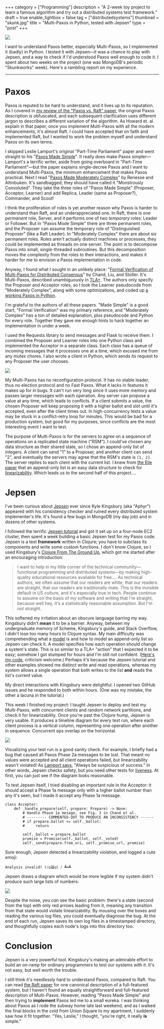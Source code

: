 +++
category = ["Programming"]
description = "A 2-week toy project to learn a famous algorithm and try out a distributed systems test framework."
draft = true
enable_lightbox = false
tag = ["distributedsystems"]
thumbnail = "skunk.jpg"
title = "Multi-Paxos in Python, tested with Jepsen"
type = "post"
+++

![](skunk.jpg)

I want to understand Paxos better, especially Multi-Paxos, so I implemented it (badly) in Python. I
tested it with Jepsen&mdash;it was a chance to play with Jepsen, and a way to check if I'd
understood Paxos well enough to code it. I spent about two weeks on the project (one was MongoDB's periodic "Skunkworks"
week). Here's a rambling report on my experience.

***

# Paxos

Paxos is reputed to be hard to understand, and it lives up to its reputation. As I covered
in [my review of the "Paxos vs. Raft" paper](/paxos-vs-raft), the original Paxos description is
obfuscated, and each subsequent clarification uses different jargon to describes a different variation of the algorithm. As Howard et. al. explain in that paper, once you implement Multi-Paxos with all
the modern enhancements, it's almost Raft. I could have accepted that on faith and implemented Raft,
but I wanted to work the problem myself and understand Paxos on its own terms.

I skipped Leslie Lamport's original "Part-Time Parliament" paper and went straight to
his "[Paxos Made Simple](https://lamport.azurewebsites.net/pubs/paxos-simple.pdf)". It really does
make Paxos simpler&mdash;Lamport's a terrific writer, aside from going overboard in "Part-Time
Parliament"&mdash;but the paper explains single-decree Paxos and I want to understand Multi-Paxos,
the minimum enhancement that makes Paxos practical. Next I
read "[Paxos Made Moderately Complex](https://www.cs.cornell.edu/courses/cs7412/2011sp/paxos.pdf)"
by Renesse and Altinbuken. It's sandbagged; they should have called it "Monstrously Convoluted".
They take the three roles of "Paxos Made Simple" (Proposer, Acceptor, Learner) and add Replica,
Leader (same as Proposer?), Commander, and Scout!

I think the proliferation of roles is yet another reason why Paxos is harder to understand than
Raft, and an underappreciated one. In Raft, there is one *permanent* role, Server, and it performs
one of two *temporary* roles: Leader or Follower. But in "Paxos Mode Simple" there are three
permanent roles, and the Proposer can assume the temporary role of "Distinguished Proposer" (like a
Raft Leader). In "Moderately Complex" there are about six permanent roles. Roles aren't actually
distinct machines or processes, they could be implemented as threads on one server. The point is to
decompose Paxos into small, single-threaded subroutines. But this decomposition moves the complexity
from the roles to their interactions, and makes it harder for me to envision a Paxos implementation
in code.

Anyway, I found what I sought in an unlikely
place: "[Formal Verification of Multi-Paxos for Distributed Consensus](https://arxiv.org/abs/1606.01387)"
by Chand, Liu, and Stoller. It's Multi-Paxos, described unambiguously
in [TLA+](https://lamport.azurewebsites.net/tla/tla.html). The authors only specify the Proposer and
Acceptor roles, so I took the Learner pseudocode from "Moderately Complex", along with some
optimizations, and coded
up [a working Paxos in Python](https://github.com/ajdavis/python-paxos-jepsen).

I'm grateful to the authors of all these papers. "Made Simple" is a good start, "Formal
Verification" was my primary reference, and "Moderately Complex" has a ton of detailed explanation,
plus pseudocode and Python for every role. Together they gave me enough hints to hack together an
implementation in under a week.

I used the Requests library to send messages and Flask to receive them. I combined the Proposer and
Learner roles into one Python class and implemented the Acceptor in a separate class. Each class has
a queue of incoming messages that it processes one at a time, which excused me from any mutex
chores. I also wrote a client in Python, which sends its request to any Proposer the user chooses.

![](python-paxos.png)

My Multi-Paxos has no reconfiguration protocol. It has no stable leader, thus no election protocol
and no Fast Paxos. What it lacks in features it makes up for in bugs. It can't run very long since
it uses more memory and passes larger messages with each operation. Any server can propose a value
at any time, which leads to conflicts. If a client submits a value, the chosen Proposer will keep
proposing it with a higher ballot and slot until it's accepted, even after the client times
out. In high-concurrency tests a value may be stuck in a conflict-retry loop for minutes. This would
be bad for a production system, but good for my purposes, since conflicts are the most interesting event
I want to test.

The purpose of Multi-Paxos is for the servers to agree on a sequence of operations on a replicated
state machine ("RSM"). I could've chosen any data structure as their shared state, so I chose an
append-only list of integers. A client can send "1" to a Proposer, and another client can send "2",
and eventually the servers may agree that the RSM's state is `[1, 2]`. The server replies to each
client with the current list. I knew
from [the Elle paper](https://people.ucsc.edu/~palvaro/elle_vldb21.pdf) that an append-only list is
an easy data structure to check for [linearizability](https://cs.brown.edu/~mph/HerlihyW90/p463-herlihy.pdf). Which leads us to the second half of this
project....

# Jepsen

I've been curious about [Jepsen](https://jepsen.io/) ever since Kyle Kingsbury (aka "Aphyr") appeared with his
consistency checker and ruined every distributed system implementer's life. It's found a few bugs in
MongoDB (my day job) and in dozens of other systems.

I followed the terrific [Jepsen tutorial](https://github.com/jepsen-io/jepsen/blob/main/doc/tutorial/index.md) and got it set up on
a four-node EC2 cluster, then spent a week building a basic Jepsen test for my Paxos code. Jepsen is a test **framework** written in Clojure; you have to subclass its components and write some custom functions. I don't know Clojure, so I used Kingsbury's [Clojure From The Ground Up](https://aphyr.com/posts/301-clojure-from-the-ground-up-welcome), which got me started after an encouraging introduction: 

> I want to help in my little corner of the technical community&mdash;functional programming and distributed systems&mdash;by making high-quality educational resources available for free.... As technical authors, we often assume that our readers are white, that our readers are straight, that our readers are traditionally male. This is the invisible default in US culture, and it's especially true in tech. People continue to assume on the basis of my software and writing that I'm straight, because well hey, it's a statistically reasonable assumption. But I'm _not_ straight.

This softened my irritation about an obscure language barring my way. Kingsbury didn't **mean** it to be a barrier. Anyway, between my undergraduate memory of Scheme, Kingsbury's guide, and Stack Overflow, I didn't lose too many hours to Clojure syntax. My main difficulty was comprehending what a [model](https://github.com/jepsen-io/jepsen/blob/main/doc/tutorial/04-checker.md) is and how to model an append-only list so Jepsen can check it. A model specifies how each operation should change a system's state. This is so similar to a TLA+ "action" that I expected it to be easy; somehow I got stumped for hours and I'm still not confident. ([Here's my code](https://github.com/ajdavis/python-paxos-jepsen/blob/master/jepsen/jepsen.paxos/src/jepsen/paxos.clj), criticism welcome.) Perhaps it's because the Jepsen tutorial and other examples showed me distinct write and read operations, whereas my system allows a single operation that both writes to the list **and** reads the list's current value.

My direct interactions with Kingsbury were delightful. I opened two GitHub issues and he responded to both within hours. (One was my mistake, the other a lacuna in the tutorial.)

This week I finished my project: I taught Jepsen to deploy and test my Multi-Paxos, with concurrent clients and random network partitions, and check it for linearizability. Once you're past the Clojure hump, Jepsen is very usable. It produces a timeline diagram for every test run, where each client process is a vertical column, representing one operation after another in sequence. Concurrent ops overlap on the horizontal.

![](timeline.png)

Visualizing your test run is a good sanity check. For example, I briefly had a bug that caused all Paxos Phase 2a messages to be lost. That meant no values were accepted and all client operations failed, but linearizability wasn't violated! As [Lamport says](https://lamport.azurewebsites.net/video/video5.html), "Always be suspicious of success." In other words, Jepsen checks safety, but you need other tests for [liveness](https://en.wikipedia.org/wiki/Liveness). At first, you can just see if the diagram looks reasonable. 

To test Jepsen itself, I tried disabling an important rule in the Acceptor: it should accept a Phase 1a message only with a
higher ballot number than any it's seen, but I made it accept any Phase 1a message.

```python3
class Acceptor:
    def _handle_prepare(self, prepare: Prepare) -> None:
        # Handle Phase 1a mesage, see Fig. 3 in Chand et al.
        # --------- COMMENTED-OUT TO PRODUCE AN INCONSISTENCY ------
        # if prepare.ballot <= self._ballot:
        #     return

        self._ballot = prepare.ballot
        promise = Promise(self._ballot, self._voted)
        self._send(prepare.from_uri, self._promise_url, promise)
```

Sure enough, Jepsen detected a linearizability violation, and logged a cute emoji:

```
Analysis invalid! (ﾉಥ益ಥ）ﾉ ┻━┻
```

Jepsen draws a diagram which would be more legible if my system didn't produce such large lists of
numbers:

![](svg.png)

Despite the noise, you *can* see the basic problem: there's a state (second from the top) with only red arrows leading
from it, meaning any transition from that state would violate linearizability. By mousing over the
boxes and reading the various log files, you could eventually diagnose the bug. At the end of each
run, Jepsen saves its own log files in a timestamped directory, *and* thoughtfully copies each
node's logs into this directory too.

# Conclusion

Jepsen is a very powerful tool. Kingsbury's making an admirable effort to build an on-ramp for ordinary programmers to test our systems with it. It's not easy, but well worth the trouble. 

I still think it's needlessly hard to understand Paxos, compared to Raft. You can read [the Raft paper](https://www.usenix.org/system/files/conference/atc14/atc14-paper-ongaro.pdf) for one canonical description of a full-featured system, but I haven't found an equally straightforward and full-featured description of Multi-Paxos. However, reading "Paxos Made Simple" and then trying to **implement** Paxos led me to a small eureka. I was thinking about Paxos as I rode the subway home late last weekend, and as I walked the final blocks in the cold from Union Square to my apartment, I suddenly saw how it fit together. "Yes, Leslie," I thought, "you're right, it really **is** simple."

